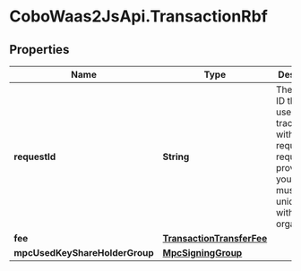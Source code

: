 # CoboWaas2JsApi.TransactionRbf

## Properties

Name | Type | Description | Notes
------------ | ------------- | ------------- | -------------
**requestId** | **String** | The request ID that is used to track a withdrawal request. The request ID is provided by you and must be unique within your organization. | 
**fee** | [**TransactionTransferFee**](TransactionTransferFee.md) |  | [optional] 
**mpcUsedKeyShareHolderGroup** | [**MpcSigningGroup**](MpcSigningGroup.md) |  | [optional] 


